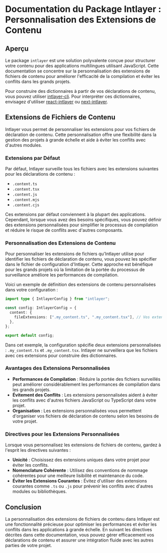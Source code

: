 # Documentation du Package Intlayer : Personnalisation des Extensions de Contenu

## Aperçu

Le package `intlayer` est une solution polyvalente conçue pour structurer votre contenu pour des applications multilingues utilisant JavaScript. Cette documentation se concentre sur la personnalisation des extensions de fichiers de contenu pour améliorer l'efficacité de la compilation et éviter les conflits dans les grands projets.

Pour construire des dictionnaires à partir de vos déclarations de contenu, vous pouvez utiliser [intlayer-cli](https://github.com/aypineau/intlayer/blob/main/packages/intlayer-cli/readme_fr.md). Pour interpréter ces dictionnaires, envisagez d'utiliser [react-intlayer](https://github.com/aypineau/intlayer/blob/main/packages/react-intlayer/readme_fr.md) ou [next-intlayer](https://github.com/aypineau/intlayer/blob/main/packages/next-intlayer/readme_fr.md).

## Extensions de Fichiers de Contenu

Intlayer vous permet de personnaliser les extensions pour vos fichiers de déclaration de contenu. Cette personnalisation offre une flexibilité dans la gestion des projets à grande échelle et aide à éviter les conflits avec d'autres modules.

### Extensions par Défaut

Par défaut, Intlayer surveille tous les fichiers avec les extensions suivantes pour les déclarations de contenu :

- `.content.ts`
- `.content.tsx`
- `.content.js`
- `.content.mjs`
- `.content.cjs`

Ces extensions par défaut conviennent à la plupart des applications. Cependant, lorsque vous avez des besoins spécifiques, vous pouvez définir des extensions personnalisées pour simplifier le processus de compilation et réduire le risque de conflits avec d'autres composants.

### Personnalisation des Extensions de Contenu

Pour personnaliser les extensions de fichiers qu'Intlayer utilise pour identifier les fichiers de déclaration de contenu, vous pouvez les spécifier dans le fichier de configuration d'Intlayer. Cette approche est bénéfique pour les grands projets où la limitation de la portée du processus de surveillance améliore les performances de compilation.

Voici un exemple de définition des extensions de contenu personnalisées dans votre configuration :

```typescript
import type { IntlayerConfig } from "intlayer";

const config: IntlayerConfig = {
  content: {
    fileExtensions: [".my_content.ts", ".my_content.tsx"], // Vos extensions personnalisées
  },
};

export default config;
```

Dans cet exemple, la configuration spécifie deux extensions personnalisées : `.my_content.ts` et `.my_content.tsx`. Intlayer ne surveillera que les fichiers avec ces extensions pour construire des dictionnaires.

### Avantages des Extensions Personnalisées

- **Performances de Compilation** : Réduire la portée des fichiers surveillés peut améliorer considérablement les performances de compilation dans les grands projets.
- **Évitement des Conflits** : Les extensions personnalisées aident à éviter les conflits avec d'autres fichiers JavaScript ou TypeScript dans votre projet.
- **Organisation** : Les extensions personnalisées vous permettent d'organiser vos fichiers de déclaration de contenu selon les besoins de votre projet.

### Directives pour les Extensions Personnalisées

Lorsque vous personnalisez les extensions de fichiers de contenu, gardez à l'esprit les directives suivantes :

- **Unicité** : Choisissez des extensions uniques dans votre projet pour éviter les conflits.
- **Nomenclature Cohérente** : Utilisez des conventions de nommage cohérentes pour une meilleure lisibilité et maintenance du code.
- **Éviter les Extensions Courantes** : Évitez d'utiliser des extensions courantes comme `.ts` ou `.js` pour prévenir les conflits avec d'autres modules ou bibliothèques.

## Conclusion

La personnalisation des extensions de fichiers de contenu dans Intlayer est une fonctionnalité précieuse pour optimiser les performances et éviter les conflits dans les applications à grande échelle. En suivant les directives décrites dans cette documentation, vous pouvez gérer efficacement vos déclarations de contenu et assurer une intégration fluide avec les autres parties de votre projet.
